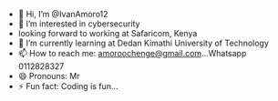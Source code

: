 - 👋 Hi, I’m @IvanAmoro12
- 👀 I’m interested in cybersecurity
- looking forward to working at Safaricom, Kenya 
- 🌱 I’m currently learning at Dedan Kimathi University of Technology
- 📫 How to reach me: amoroochenge@gmail.com...Whatsapp 0112828327
- 😄 Pronouns: Mr
- ⚡ Fun fact: Coding is fun...

<!---
IvanAmoro12/IvanAmoro12 is a ✨ special ✨ repository because its `README.md` (this file) appears on your GitHub profile.
You can click the Preview link to take a look at your changes.
--->
